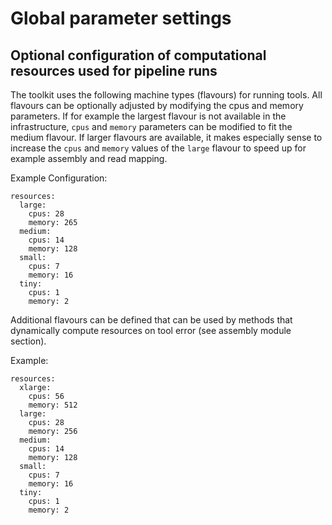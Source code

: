 # Global parameter settings

## Optional configuration of computational resources used for pipeline runs

The toolkit uses the following machine types (flavours) for running tools. All flavours can be optionally
adjusted by modifying the cpus and memory parameters. If for example the largest flavour is not available
in the infrastructure, `cpus` and `memory` parameters can be modified to fit the medium flavour. If larger
flavours are available, it makes especially sense to increase the `cpus` and `memory` values of the `large`
flavour to speed up for example assembly and read mapping.

Example Configuration:

```
resources:
  large:
    cpus: 28
    memory: 265
  medium:
    cpus: 14
    memory: 128
  small:
    cpus: 7
    memory: 16
  tiny:
    cpus: 1
    memory: 2
```

Additional flavours can be defined that can be used by methods that dynamically compute resources on tool error (see assembly module section).

Example:

```
resources:
  xlarge:
    cpus: 56
    memory: 512
  large:
    cpus: 28
    memory: 256
  medium:
    cpus: 14
    memory: 128
  small:
    cpus: 7
    memory: 16
  tiny:
    cpus: 1
    memory: 2
```
